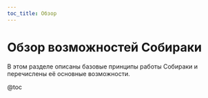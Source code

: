 ```yaml
---
toc_title: Обзор
---
```


# Обзор возможностей Собираки

В этом разделе описаны базовые принципы работы Собираки и перечислены её основные возможности.

@toc